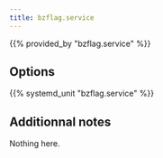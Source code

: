 ```yaml
---
title: bzflag.service
---
```


{{% provided_by "bzflag.service" %}}

## Options

{{% systemd_unit "bzflag.service" %}}

## Additionnal notes

Nothing here.